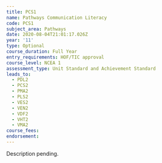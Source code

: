 ```yaml
---
title: PCS1
name: Pathways Communication Literacy
code: PCS1
subject_area: Pathways
date: 2020-08-04T21:01:17.026Z
year: '11'
type: Optional
course_duration: Full Year
entry_requirements: HOF/TIC approval
course_level: NCEA 1
assessment_type: Unit Standard and Achievement Standard
leads_to:
  - PDL2
  - PCS2
  - PMA2
  - PLS2
  - VES2
  - VEN2
  - VDF2
  - VHT2
  - VMA2
course_fees:
endorsement:
---
```

Description pending.
